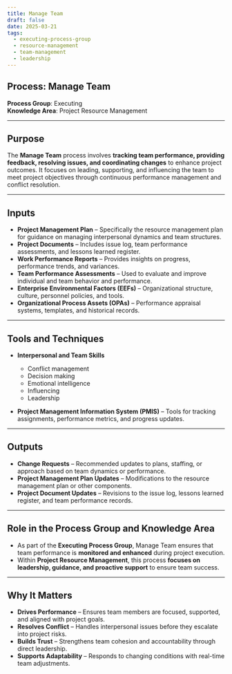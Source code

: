 ```yaml
---
title: Manage Team  
draft: false
date: 2025-03-21  
tags:  
  - executing-process-group  
  - resource-management  
  - team-management  
  - leadership  
---
```


## Process: Manage Team

**Process Group**: Executing  
**Knowledge Area**: Project Resource Management  

---

## Purpose

The **Manage Team** process involves **tracking team performance, providing feedback, resolving issues, and coordinating changes** to enhance project outcomes. It focuses on leading, supporting, and influencing the team to meet project objectives through continuous performance management and conflict resolution.

---

## Inputs

- **Project Management Plan** – Specifically the resource management plan for guidance on managing interpersonal dynamics and team structures.
- **Project Documents** – Includes issue log, team performance assessments, and lessons learned register.
- **Work Performance Reports** – Provides insights on progress, performance trends, and variances.
- **Team Performance Assessments** – Used to evaluate and improve individual and team behavior and performance.
- **Enterprise Environmental Factors (EEFs)** – Organizational structure, culture, personnel policies, and tools.
- **Organizational Process Assets (OPAs)** – Performance appraisal systems, templates, and historical records.

---

## Tools and Techniques

- **Interpersonal and Team Skills**  
  - Conflict management  
  - Decision making  
  - Emotional intelligence  
  - Influencing  
  - Leadership  

- **Project Management Information System (PMIS)** – Tools for tracking assignments, performance metrics, and progress updates.

---

## Outputs

- **Change Requests** – Recommended updates to plans, staffing, or approach based on team dynamics or performance.
- **Project Management Plan Updates** – Modifications to the resource management plan or other components.
- **Project Document Updates** – Revisions to the issue log, lessons learned register, and team performance records.

---

## Role in the Process Group and Knowledge Area

- As part of the **Executing Process Group**, Manage Team ensures that team performance is **monitored and enhanced** during project execution.
- Within **Project Resource Management**, this process **focuses on leadership, guidance, and proactive support** to ensure team success.

---

## Why It Matters

- **Drives Performance** – Ensures team members are focused, supported, and aligned with project goals.
- **Resolves Conflict** – Handles interpersonal issues before they escalate into project risks.
- **Builds Trust** – Strengthens team cohesion and accountability through direct leadership.
- **Supports Adaptability** – Responds to changing conditions with real-time team adjustments.
